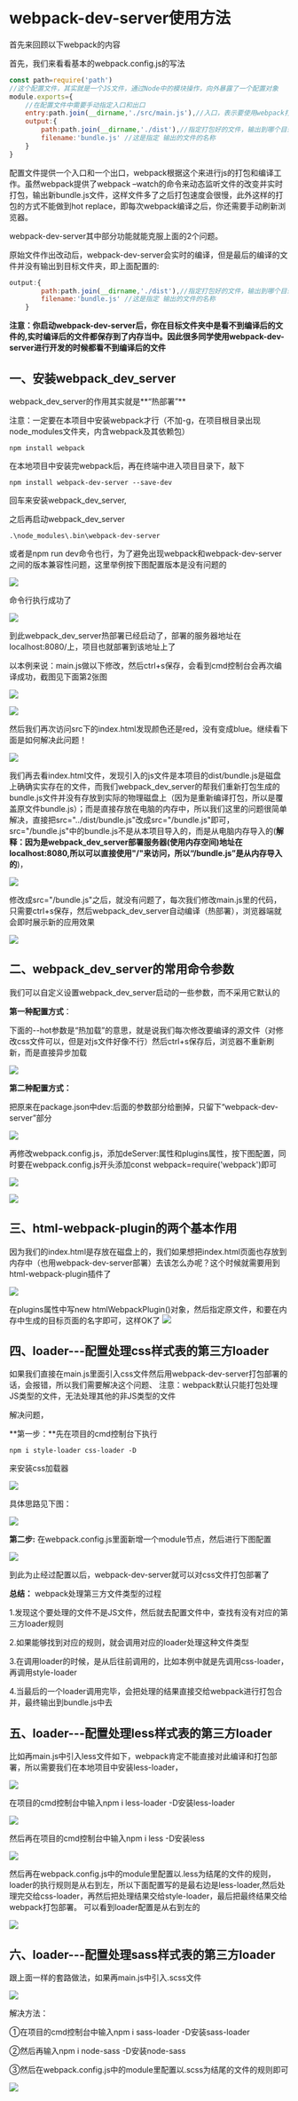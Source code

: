 #   webpack-dev-server使用方法

首先来回顾以下webpack的内容

首先，我们来看看基本的webpack.config.js的写法

```javascript
const path=require('path')
//这个配置文件，其实就是一个JS文件，通过Node中的模块操作，向外暴露了一个配置对象
module.exports={
	//在配置文件中需要手动指定入口和出口
	entry:path.join(__dirname,'./src/main.js'),//入口，表示要使用webpack打包哪个文件
	output:{
		path:path.join(__dirname,'./dist'),//指定打包好的文件，输出到哪个目录中去
		filename:'bundle.js' //这是指定 输出的文件的名称
	}
}
```

配置文件提供一个入口和一个出口，webpack根据这个来进行js的打包和编译工作。虽然webpack提供了webpack –watch的命令来动态监听文件的改变并实时打包，输出新bundle.js文件，这样文件多了之后打包速度会很慢，此外这样的打包的方式不能做到hot replace，即每次webpack编译之后，你还需要手动刷新浏览器。

webpack-dev-server其中部分功能就能克服上面的2个问题。

原始文件作出改动后，webpack-dev-server会实时的编译，但是最后的编译的文件并没有输出到目标文件夹，即上面配置的:

```javascript
output:{
		path:path.join(__dirname,'./dist'),//指定打包好的文件，输出到哪个目录中去
		filename:'bundle.js' //这是指定 输出的文件的名称
	}
```

**注意：你启动webpack-dev-server后，你在目标文件夹中是看不到编译后的文件的,实时编译后的文件都保存到了内存当中。因此很多同学使用webpack-dev-server进行开发的时候都看不到编译后的文件** 



## 一、安装webpack_dev_server

webpack_dev_server的作用其实就是**“热部署”**

注意：一定要在本项目中安装webpack才行（不加-g，在项目根目录出现node_modules文件夹，内含webpack及其依赖包）

```
npm install webpack
```

在本地项目中安装完webpack后，再在终端中进入项目目录下，敲下

```
npm install webpack-dev-server --save-dev
```

回车来安装webpack_dev_server,

之后再启动webpack_dev_server

```
.\node_modules\.bin\webpack-dev-server
```

或者是npm run dev命令也行，为了避免出现webpack和webpack-dev-server之间的版本兼容性问题，这里举例按下图配置版本是没有问题的

![](https://javaalliance.oss-cn-shenzhen.aliyuncs.com/img/20190504213818.png)

命令行执行成功了

![](https://javaalliance.oss-cn-shenzhen.aliyuncs.com/img/20190504213840.png)

到此webpack_dev_server热部署已经启动了，部署的服务器地址在localhost:8080/上，项目也就部署到该地址上了

以本例来说：main.js做以下修改，然后ctrl+s保存，会看到cmd控制台会再次编译成功，截图见下面第2张图

![](https://javaalliance.oss-cn-shenzhen.aliyuncs.com/img/20190504213939.png)

![](https://javaalliance.oss-cn-shenzhen.aliyuncs.com/img/20190504213956.png)

然后我们再次访问src下的index.html发现颜色还是red，没有变成blue。继续看下面是如何解决此问题！

![](https://javaalliance.oss-cn-shenzhen.aliyuncs.com/img/20190504214013.png)

我们再去看index.html文件，发现引入的js文件是本项目的dist/bundle.js是磁盘上确确实实存在的文件，而我们webpack_dev_server的帮我们重新打包生成的bundle.js文件并没有存放到实际的物理磁盘上（因为是重新编译打包，所以是覆盖原文件bundle.js）；而是直接存放在电脑的内存中，所以我们这里的问题很简单解决，直接把src="../dist/bundle.js"改成src="/bundle.js"即可，src="/bundle.js"中的bundle.js不是从本项目导入的，而是从电脑内存导入的(**解释：因为是webpack_dev_server部署服务器(使用内存空间)地址在localhost:8080,所以可以直接使用"/"来访问，所以“/bundle.js”是从内存导入的**)，

![](https://javaalliance.oss-cn-shenzhen.aliyuncs.com/img/20190504214039.png)

修改成src="/bundle.js"之后，就没有问题了，每次我们修改main.js里的代码，只需要ctrl+s保存，然后webpack_dev_server自动编译（热部署），浏览器端就会即时展示新的应用效果

![](https://javaalliance.oss-cn-shenzhen.aliyuncs.com/img/20190504214057.png)



## 二、webpack_dev_server的常用命令参数

我们可以自定义设置webpack_dev_server启动的一些参数，而不采用它默认的

**第一种配置方式**：

下面的--hot参数是“热加载”的意思，就是说我们每次修改要编译的源文件（对修改css文件可以，但是对js文件好像不行）然后ctrl+s保存后，浏览器不重新刷新，而是直接异步加载

![](https://javaalliance.oss-cn-shenzhen.aliyuncs.com/img/20190504214113.png)



**第二种配置方式：**

把原来在package.json中dev:后面的参数部分给删掉，只留下“webpack-dev-server”部分

![](https://javaalliance.oss-cn-shenzhen.aliyuncs.com/img/20190504214135.png)

再修改webpack.config.js，添加deServer:属性和plugins属性，按下图配置，同时要在webpack.config.js开头添加const webpack=require('webpack')即可

 ![](https://javaalliance.oss-cn-shenzhen.aliyuncs.com/img/20190504214152.png)

 ![](https://javaalliance.oss-cn-shenzhen.aliyuncs.com/img/20190504214210.png)



## 三、html-webpack-plugin的两个基本作用

因为我们的index.html是存放在磁盘上的，我们如果想把index.html页面也存放到内存中（也用webpack-dev-server部署）去该怎么办呢？这个时候就需要用到html-webpack-plugin插件了

![](https://javaalliance.oss-cn-shenzhen.aliyuncs.com/img/20190504214228.png)

在plugins属性中写new htmlWebpackPlugin()对象，然后指定原文件，和要在内存中生成的目标页面的名字即可，这样OK了
![](https://javaalliance.oss-cn-shenzhen.aliyuncs.com/img/20190504214244.png)



## 四、loader---配置处理css样式表的第三方loader

如果我们直接在main.js里面引入css文件然后用webpack-dev-server打包部署的话，会报错，所以我们需要解决这个问题、    注意：webpack默认只能打包处理 JS类型的文件，无法处理其他的非JS类型的文件

解决问题，

**第一步：**先在项目的cmd控制台下执行

```
npm i style-loader css-loader -D
```

来安装css加载器

![](https://javaalliance.oss-cn-shenzhen.aliyuncs.com/img/20190504214316.png)

具体思路见下图：

![](https://javaalliance.oss-cn-shenzhen.aliyuncs.com/img/20190504214332.png)



**第二步:** 在webpack.config.js里面新增一个module节点，然后进行下图配置

![](https://javaalliance.oss-cn-shenzhen.aliyuncs.com/img/20190504214350.png)

到此为止经过配置以后，webpack-dev-server就可以对css文件打包部署了

**总结：** webpack处理第三方文件类型的过程

1.发现这个要处理的文件不是JS文件，然后就去配置文件中，查找有没有对应的第三方loader规则

2.如果能够找到对应的规则，就会调用对应的loader处理这种文件类型

3.在调用loader的时候，是从后往前调用的，比如本例中就是先调用css-loader，再调用style-loader

4.当最后的一个loader调用完毕，会把处理的结果直接交给webpack进行打包合并，最终输出到bundle.js中去



## 五、loader---配置处理less样式表的第三方loader

比如再main.js中引入less文件如下，webpack肯定不能直接对此编译和打包部署，所以需要我们在本地项目中安装less-loader，

![](https://javaalliance.oss-cn-shenzhen.aliyuncs.com/img/20190504214408.png)

在项目的cmd控制台中输入npm i less-loader -D安装less-loader

![](https://javaalliance.oss-cn-shenzhen.aliyuncs.com/img/20190504214425.png)

然后再在项目的cmd控制台中输入npm i less -D安装less

![](https://javaalliance.oss-cn-shenzhen.aliyuncs.com/img/20190504214441.png)

然后再在webpack.config.js中的module里配置以.less为结尾的文件的规则，loader的执行规则是从右到左，所以下面配置写的是最右边是less-loader,然后处理完交给css-loader，再然后把处理结果交给style-loader，最后把最终结果交给webpack打包部署。 可以看到loader配置是从右到左的

![](https://javaalliance.oss-cn-shenzhen.aliyuncs.com/img/20190504214512.png)



##  六、loader---配置处理sass样式表的第三方loader

跟上面一样的套路做法，如果再main.js中引入.scss文件

![](https://javaalliance.oss-cn-shenzhen.aliyuncs.com/img/20190504214527.png)

解决方法：

①在项目的cmd控制台中输入npm i sass-loader -D安装sass-loader

②然后再输入npm i node-sass -D安装node-sass

③然后在webpack.config.js中的module里配置以.scss为结尾的文件的规则即可

![](https://javaalliance.oss-cn-shenzhen.aliyuncs.com/img/20190504214545.png)
